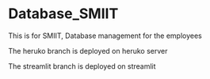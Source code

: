 # Database_SMIIT

This is for SMIIT, Database management for the employees

The heruko branch is deployed on heruko server 

The streamlit branch is deployed on streamlit
